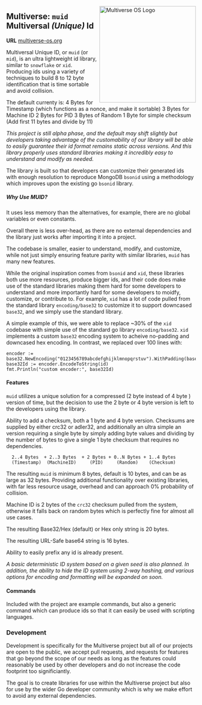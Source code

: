 [<img src="https://avatars2.githubusercontent.com/u/24763891?s=400&u=c1150e7da5667f47159d433d8e49dad99a364f5f&v=4"  width="256px" height="256px" align="right" alt="Multiverse OS Logo">](https://github.com/multiverse-os)

## Multiverse: `muid` **M**ultiversal *(Unique)* **Id**
**URL** [multiverse-os.org](https://multiverse-os.org)

Multiversal Unique ID, or `muid` (or `mid`), is an ultra lightweight id library,
similar to `snowflake` or `xid`. Producing ids using a variety of techniques to
build 8 to 12 byte identification that is time sortable and avoid collision. 

The default currenty is:
  4 Bytes for Timestamp (which functions as a nonce, and make it sortable)
  3 Bytes for Machine ID
  2 Bytes for PID
  3 Bytes of Random
  1 Byte for simple checksum (Add first 11 bytes and divide by 11)

*This project is still alpha phase, and the default may shift slightly but
developers taking advantage of the customability of our library will be able to
easily guarantee their id format remains static across versions. And this
library properly uses standard libraries making it incredibly easy to understand
and modify as needed.*

The library is built so that developers can customize their generated ids with
enough resolution to reproduce MongoDB `bsonid` using a methodology which
improves upon the existing go `bsonid` library. 

##### Why Use MUID?

It uses less memory than the alternatives, for example, there are no global 
variables or even constants.

Overall there is less over-head, as there are no external dependencies and 
the library just works after importing it into a project.

The codebase is smaller, easier to understand, modify, and customize, while 
not just simply ensuring feature parity with similar libraries, `muid` has
many new features. 

While the original inspiration comes from `bsonid` and `xid`, these libraries 
both use more resources, produce bigger ids, and their code does make use of the
standard libraries making them hard for some developers to understand and more
importantly hard for some developers to moidfy, customize, or contribute to. 
For example, `xid` has a lot of code pulled from the standard library 
`encoding/base32` to customize it to support downcased `base32`, and we simply
use the standard library. 

A simple example of this, we were able to replace ~30% of the `xid` codebase 
with simple use of the standard go library `encoding/base32`. `xid` implements
a custom `base32` encoding system to acheive no-padding and downcased hex
encoding. In contrast, we replaced over 100 lines with:
           
```        
encoder := base32.NewEncoding("0123456789abcdefghijklmnopqrstuv").WithPadding(base32.NoPadding)
base32Id := encoder.EncodeToString(id)
fmt.Println("custom encoder:", base32Id)
```


#### Features
`muid` utilizes a unique solution for a compressed (2 byte instead of 4 byte ) 
version of time, but the decision to use the 2 byte or 4 byte version is left
to the developers using the library. 

Ability to add a checksum, both a 1 byte and 4 byte version. Checksums are
supplied by either crc32 or adler32, and additionally an ultra simple an
version requiring a single byte by simply adding byte values and dividing 
by the number of bytes to give a single 1 byte checksum that requires 
no dependencies.

```
  2..4 Bytes  + 2..3 Bytes  + 2 Bytes + 0..N Bytes + 1..4 Bytes
  (Timestamp)  (MachineID)     (PID)     (Random)    (Checksum)
```

The resulting `muid` is minimum 8 bytes, default is 10 bytes, and can be as 
large as 32 bytes. Providing additional functionality over existing libraries, 
with far less resource usage, overhead and can approach 0% probability of 
collision. 

Machine ID is 2 bytes of the `crc32` checksum pulled from the system, otherwise
it falls back on random bytes which is perfectly fine for almost all use cases. 

The resulting Base32/Hex (default) or Hex only string is 20 bytes. 

The resulting URL-Safe base64 string is 16 bytes. 


Ability to easily prefix any id is already present. 

*A basic deterministic ID system based on a given seed is also planned. In
addition, the ability to hide the ID system using 2-way hashing, and various 
options for encoding and formatting will be expanded on soon.*


#### Commands
Included with the project are example commands, but also a generic command which
can produce ids so that it can easily be used with scripting languages. 


### Development
Development is specifically for the Multiverse project but all of our projects
are open to the public, we accept pull requests, and requests for features that
go beyond the scope of our needs as long as the features could reasonably be
used by other developers and do not increase the code footprint too
significiantly. 

The goal is to create libraries for use within the Multiverse project but also
for use by the wider Go developer community which is why we make effort to avoid
any external dependencies.



